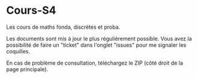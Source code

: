 # Cours-S4
Les cours de maths fonda, discrètes et proba.

Les documents sont mis à jour le plus régulièrement possible. Vous avez la possibilité de faire un "ticket" dans l'onglet "issues" pour me signaler les coquilles.

En cas de problème de consultation, téléchargez le ZIP (côté droit de la page principale).
